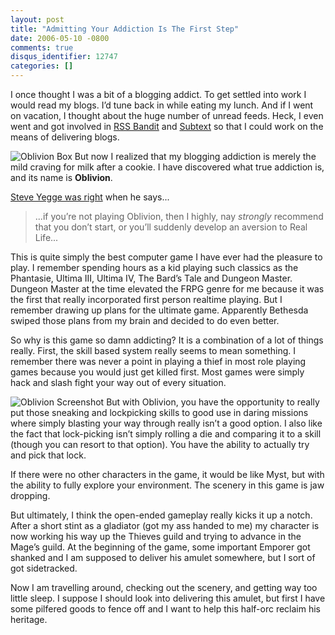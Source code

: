 ```yaml
---
layout: post
title: "Admitting Your Addiction Is The First Step"
date: 2006-05-10 -0800
comments: true
disqus_identifier: 12747
categories: []
---
```

I once thought I was a bit of a blogging addict. To get settled into
work I would read my blogs. I’d tune back in while eating my lunch. And
if I went on vacation, I thought about the huge number of unread feeds.
Heck, I even went and got involved in [RSS
Bandit](http://www.rssbandit.org/ "RSS aggregator") and
[Subtext](http://subtextproject.com/ "Subtext Project Website") so that
I could work on the means of delivering blogs.

![Oblivion Box](http://haacked.com/images/oblivion.jpg) But now I
realized that my blogging addiction is merely the mild craving for milk
after a cookie. I have discovered what true addiction is, and its name
is **Oblivion**.

[Steve Yegge was
right](http://steve-yegge.blogspot.com/2006/05/oblivion.html "Stevey's Blog Rants")
when he says...

> ...if you’re not playing Oblivion, then I highly, nay *strongly*
> recommend that you don’t start, or you’ll suddenly develop an aversion
> to Real Life...

This is quite simply the best computer game I have ever had the pleasure
to play. I remember spending hours as a kid playing such classics as the
Phantasie, Ultima III, Ultima IV, The Bard’s Tale and Dungeon Master.
Dungeon Master at the time elevated the FRPG genre for me because it was
the first that really incorporated first person realtime playing. But I
remember drawing up plans for the ultimate game. Apparently Bethesda
swiped those plans from my brain and decided to do even better.

So why is this game so damn addicting? It is a combination of a lot of
things really. First, the skill based system really seems to mean
something. I remember there was never a point in playing a thief in most
role playing games because you would just get killed first. Most games
were simply hack and slash fight your way out of every situation.

![Oblivion Screenshot](http://haacked.com/images/oblivionScreen.jpg) But
with Oblivion, you have the opportunity to really put those sneaking and
lockpicking skills to good use in daring missions where simply blasting
your way through really isn’t a good option. I also like the fact that
lock-picking isn’t simply rolling a die and comparing it to a skill
(though you can resort to that option). You have the ability to actually
try and pick that lock.

If there were no other characters in the game, it would be like Myst,
but with the ability to fully explore your environment. The scenery in
this game is jaw dropping.

But ultimately, I think the open-ended gameplay really kicks it up a
notch. After a short stint as a gladiator (got my ass handed to me) my
character is now working his way up the Thieves guild and trying to
advance in the Mage’s guild. At the beginning of the game, some
important Emporer got shanked and I am supposed to deliver his amulet
somewhere, but I sort of got sidetracked.

Now I am travelling around, checking out the scenery, and getting way
too little sleep. I suppose I should look into delivering this amulet,
but first I have some pilfered goods to fence off and I want to help
this half-orc reclaim his heritage.

